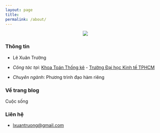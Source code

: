 ```yaml
---
layout: page
title: 
permalink: /about/
---
```


<p align="center">

<img src="https://pngimage.net/wp-content/uploads/2018/06/mati%C3%A8re-png.png">

</p>

### Thông tin

  - Lê Xuân Trường

  - *Công tác tại*: [Khoa Toán Thống kê](http://sems.ueh.edu.vn) - [Trường Đại học Kinh tế TPHCM](https://ueh.edu.vn/)

  - *Chuyên ngành*: Phương trình đạo hàm riêng

### Về trang blog

  Cuộc sống 

### Liên hệ

  - [lxuantruong@gmail.com](mailto:lxuantruong@gmail.com)
